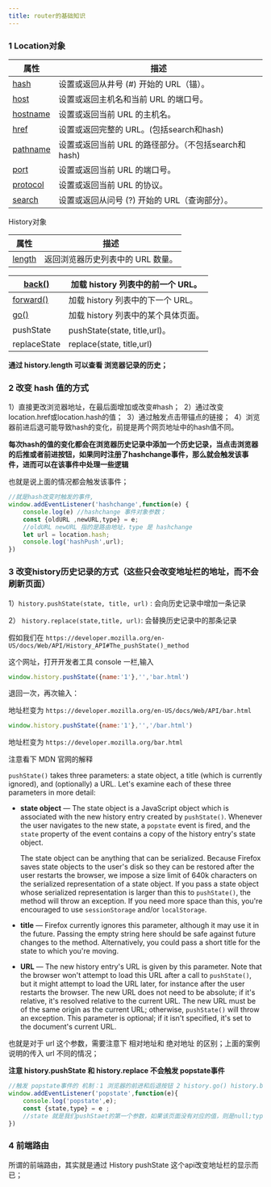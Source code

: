 ```yaml
---
title: router的基础知识
---
```


### 1 Location对象

| 属性                                                         | 描述                                                 |
| ------------------------------------------------------------ | ---------------------------------------------------- |
| [hash](http://www.w3school.com.cn/jsref/prop_loc_hash.asp)   | 设置或返回从井号 (#) 开始的 URL（锚）。              |
| [host](http://www.w3school.com.cn/jsref/prop_loc_host.asp)   | 设置或返回主机名和当前 URL 的端口号。                |
| [hostname](http://www.w3school.com.cn/jsref/prop_loc_hostname.asp) | 设置或返回当前 URL 的主机名。                        |
| [href](http://www.w3school.com.cn/jsref/prop_loc_href.asp)   | 设置或返回完整的 URL。(包括search和hash)             |
| [pathname](http://www.w3school.com.cn/jsref/prop_loc_pathname.asp) | 设置或返回当前 URL 的路径部分。（不包括search和hash) |
| [port](http://www.w3school.com.cn/jsref/prop_loc_port.asp)   | 设置或返回当前 URL 的端口号。                        |
| [protocol](http://www.w3school.com.cn/jsref/prop_loc_protocol.asp) | 设置或返回当前 URL 的协议。                          |
| [search](http://www.w3school.com.cn/jsref/prop_loc_search.asp) | 设置或返回从问号 (?) 开始的 URL（查询部分）。        |



History对象

| 属性                                                         | 描述                              |
| ------------------------------------------------------------ | --------------------------------- |
| [length](http://www.w3school.com.cn/jsref/prop_his_length.asp) | 返回浏览器历史列表中的 URL 数量。 |

| [back()](http://www.w3school.com.cn/jsref/met_his_back.asp)  | 加载 history 列表中的前一个 URL。   |
| ------------------------------------------------------------ | ----------------------------------- |
| [forward()](http://www.w3school.com.cn/jsref/met_his_forward.asp) | 加载 history 列表中的下一个 URL。   |
| [go()](http://www.w3school.com.cn/jsref/met_his_go.asp)      | 加载 history 列表中的某个具体页面。 |
| pushState                                                    | pushState(state, title,url)。       |
| replaceState                                                 | replace(state, title,url)           |



**通过 history.length 可以查看 浏览器记录的历史；**

### 2 改变 hash 值的方式

1）直接更改浏览器地址，在最后面增加或改变#hash；  2）通过改变location.href或location.hash的值；  3）通过触发点击带锚点的链接；  4）浏览器前进后退可能导致hash的变化，前提是两个网页地址中的hash值不同。

**每次hash的值的变化都会在浏览器历史记录中添加一个历史记录，当点击浏览器的后推或者前进按钮，如果同时注册了hashchange事件，那么就会触发该事件，进而可以在该事件中处理一些逻辑**

也就是说上面的情况都会触发该事件；

```javascript
//就是hash改变时触发的事件,
window.addEventListener('hashchange',function(e) {
    console.log(e) //hashchange 事件对象参数；
    const {oldURL ,newURL,type} = e;
    //oldURL newURL 指的是路由地址，type 是 hashchange
    let url = location.hash;
    console.log('hashPush',url);
})
```

### 3 改变history历史记录的方式（这些只会改变地址栏的地址，而不会刷新页面）

1）`history.pushState(state, title, url)` : 会向历史记录中增加一条记录

2） `history.replace(state,title, url)`: 会替换历史记录中的那条记录

假如我们在 `https://developer.mozilla.org/en-US/docs/Web/API/History_API#The_pushState()_method`

这个网址，打开开发者工具 console 一栏,输入

```javascript
window.history.pushState({name:'1'},'','bar.html')
```

退回一次，再次输入：

地址栏变为 `https://developer.mozilla.org/en-US/docs/Web/API/bar.html`

```javascript
window.history.pushState({name:'1'},'','/bar.html')
```

地址栏变为 `https://developer.mozilla.org/bar.html`

注意看下 MDN 官网的解释

`pushState()` takes three parameters: a state object, a title (which is currently ignored), and (optionally) a URL. Let's examine each of these three parameters in more detail:

- **state object** — The state object is a JavaScript object which is associated with the new history entry created by `pushState()`. Whenever the user navigates to the new state, a `popstate` event is fired, and the `state` property of the event contains a copy of the history entry's state object.

  The state object can be anything that can be serialized. Because Firefox saves state objects to the user's disk so they can be restored after the user restarts the browser, we impose a size limit of 640k characters on the serialized representation of a state object. If you pass a state object whose serialized representation is larger than this to `pushState()`, the method will throw an exception. If you need more space than this, you're encouraged to use `sessionStorage` and/or `localStorage`.

- **title** — Firefox currently ignores this parameter, although it may use it in the future. Passing the empty string here should be safe against future changes to the method. Alternatively, you could pass a short title for the state to which you're moving.

- **URL** — The new history entry's URL is given by this parameter. Note that the browser won't attempt to load this URL after a call to `pushState()`, but it might attempt to load the URL later, for instance after the user restarts the browser. The new URL does not need to be absolute; if it's relative, it's resolved relative to the current URL. The new URL must be of the same origin as the current URL; otherwise, `pushState()` will throw an exception. This parameter is optional; if it isn't specified, it's set to the document's current URL.

也就是对于 url 这个参数，需要注意下 相对地址和 绝对地址 的区别；上面的案例说明的传入 url 不同的情况；

**注意 history.pushState 和 history.replace 不会触发 popstate事件**

```javascript
//触发 popstate事件的 机制：1 浏览器的前进和后退按钮 2 history.go() history.back() history.forward()
window.addEventListener('popstate',function(e){
    console.log('popstate',e);
    const {state,type} = e ;
    //state 就是我们pushStaet的第一个参数，如果该页面没有对应的值，则是null;type是 popstate;
})
```

### 4 前端路由

所谓的前端路由，其实就是通过 History pushState 这个api改变地址栏的显示而已；

